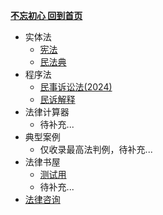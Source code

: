 [**不忘初心 回到首页**](./README.md ) 


- 实体法
  - [宪法](./docs/001xianfa.md)
  - [民法典](./docs/002minfadian.md)
- 程序法   
  - [民事诉讼法(2024)](./docs/100minshisusongfa.md)
  - [民诉解释](./docs/101minsujieshi.md)
- 法律计算器
  - 待补充...
- 典型案例
  - 仅收录最高法判例，待补充...
- 法律书屋
  - [测试用](./docs/xieyi.md)
  - 待补充...
- [法律咨询](./docs/201%E8%81%94%E7%B3%BB%E6%88%91%E4%BB%AC.md)
